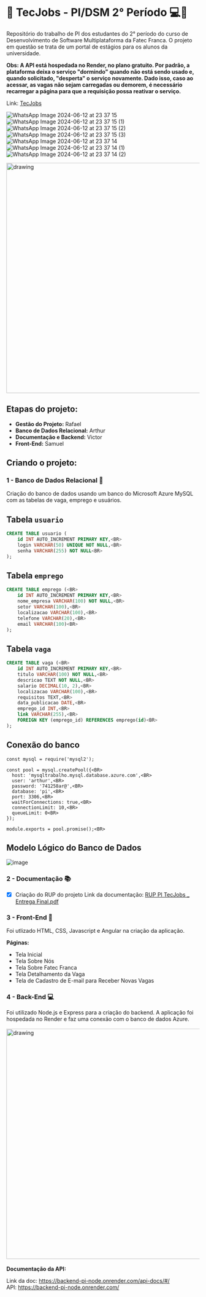 # 🔹 TecJobs - PI/DSM 2° Período 💻🔹

Repositório do trabalho de PI dos estudantes do 2° período do curso de Desenvolvimento de Software Multiplataforma da Fatec Franca. O projeto em questão se trata de um portal de estágios para os alunos da universidade.

**Obs: A API está hospedada no Render, no plano gratuito. Por padrão, a plataforma deixa o serviço "dormindo" quando não está sendo usado e, quando solicitado, "desperta" o serviço novamente. Dado isso, caso ao acessar, as vagas não sejam carregadas ou demorem, é necessário recarregar a página para que a requisição possa reativar o serviço.**

Link: [TecJobs](https://tecjobs-web.onrender.com/index.html)

<div>


![WhatsApp Image 2024-06-12 at 23 37 15](https://github.com/RaffDevs/tecjobs2/assets/56967435/cddfc6b0-f2ab-4e9d-a148-201826e4e99d)
![WhatsApp Image 2024-06-12 at 23 37 15 (1)](https://github.com/RaffDevs/tecjobs2/assets/56967435/0cbee467-ed33-4bfd-bbed-51caa779d882)
![WhatsApp Image 2024-06-12 at 23 37 15 (2)](https://github.com/RaffDevs/tecjobs2/assets/56967435/89c894e7-829b-42b9-8fa2-7926e0fa1a8b)
![WhatsApp Image 2024-06-12 at 23 37 15 (3)](https://github.com/RaffDevs/tecjobs2/assets/56967435/b5be854a-ff9f-4955-a751-a9179c37fb76)
![WhatsApp Image 2024-06-12 at 23 37 14](https://github.com/RaffDevs/tecjobs2/assets/56967435/29644608-fe19-4a6e-bc9d-48637b888580)
![WhatsApp Image 2024-06-12 at 23 37 14 (1)](https://github.com/RaffDevs/tecjobs2/assets/56967435/d8eadb72-9d48-4484-bd8c-1dba688df886)
![WhatsApp Image 2024-06-12 at 23 37 14 (2)](https://github.com/RaffDevs/tecjobs2/assets/56967435/486e8f1e-8bcd-4054-90e8-4745a28b96ff)

  <img src="https://github.com/RaffDevs/tecjobs2/assets/136899628/19bb6a6b-657c-4972-950d-7a46ebfeb9de" alt="drawing" width="600"/>
</div>

## Etapas do projeto:

- **Gestão do Projeto:** Rafael
- **Banco de Dados Relacional:** Arthur
- **Documentação e Backend:** Victor
- **Front-End:** Samuel

## Criando o projeto:

### 1 - Banco de Dados Relacional 🎨

Criação do banco de dados usando um banco do Microsoft Azure MySQL com as tabelas de vaga, emprego e usuários.

## Tabela `usuario`

```sql
CREATE TABLE usuario (
    id INT AUTO_INCREMENT PRIMARY KEY,<BR>
    login VARCHAR(50) UNIQUE NOT NULL,<BR>
    senha VARCHAR(255) NOT NULL<BR>
);

```
## Tabela `emprego`

```sql
CREATE TABLE emprego (<BR>
    id INT AUTO_INCREMENT PRIMARY KEY,<BR>
    nome_empresa VARCHAR(100) NOT NULL,<BR>
    setor VARCHAR(100),<BR>
    localizacao VARCHAR(100),<BR>
    telefone VARCHAR(20),<BR>
    email VARCHAR(100)<BR>
);
```

## Tabela `vaga`

```sql
CREATE TABLE vaga (<BR>
    id INT AUTO_INCREMENT PRIMARY KEY,<BR>
    titulo VARCHAR(100) NOT NULL,<BR>
    descricao TEXT NOT NULL,<BR>
    salario DECIMAL(10, 2),<BR>
    localizacao VARCHAR(100),<BR>
    requisitos TEXT,<BR>
    data_publicacao DATE,<BR>
    emprego_id INT,<BR>
    link VARCHAR(255),<BR>
    FOREIGN KEY (emprego_id) REFERENCES emprego(id)<BR>
);
```

## Conexão do banco

```
const mysql = require('mysql2');

const pool = mysql.createPool({<BR>
  host: 'mysqltrabalho.mysql.database.azure.com',<BR>
  user: 'arthur',<BR>
  password: '741258ar@',<BR>
  database: 'pi',<BR>
  port: 3306,<BR>
  waitForConnections: true,<BR>
  connectionLimit: 10,<BR>
  queueLimit: 0<BR>
});

module.exports = pool.promise();<BR>
```
## Modelo Lógico do Banco de Dados 

![image](https://github.com/RaffDevs/tecjobs2/assets/141787340/ff0cbba7-46fd-4c1b-8818-c0ebb798e884)

### 2 - Documentação 📚

- [X] Criação do RUP do projeto
Link da documentação: [RUP PI TecJobs _ Entrega Final.pdf](https://github.com/user-attachments/files/15812266/RUP.PI.TecJobs._.Entrega.Final.pdf)

### 3 - Front-End 📄

Foi utlizado HTML, CSS, Javascript e Angular na criação da aplicação.

**Páginas:**

- Tela Inicial
- Tela Sobre Nós
- Tela Sobre Fatec Franca
- Tela Detalhamento da Vaga
- Tela de Cadastro de E-mail para Receber Novas Vagas

### 4 - Back-End 💻

Foi utilizado Node.js e Express para a criação do backend. A aplicação foi hospedada no Render e faz uma conexão com o banco de dados Azure.
<BR>
<BR>
<img src="https://github.com/RaffDevs/tecjobs2/assets/136899628/d08dae68-722c-4983-80c0-63795b70ae95" alt="drawing" width="600"/>
<BR>
<BR>
**Documentação da API:**

Link da doc: https://backend-pi-node.onrender.com/api-docs/#/
<BR>
API: https://backend-pi-node.onrender.com/




